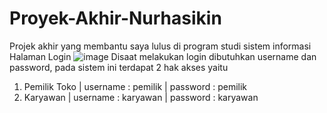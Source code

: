 # Proyek-Akhir-Nurhasikin
Projek akhir yang membantu saya lulus di program studi sistem informasi
Halaman Login
![image](https://user-images.githubusercontent.com/43609353/191175906-b3766233-b528-4e8c-be0b-4fb43017bbf9.png)
Disaat melakukan login dibutuhkan username dan password, pada sistem ini terdapat 2 hak akses yaitu
  
 1. Pemilik Toko | username : pemilik | password : pemilik 
 2. Karyawan | username : karyawan | password : karyawan
 
